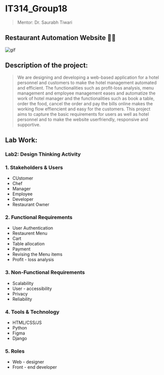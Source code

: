 # IT314_Group18
> Mentor: Dr. Saurabh Tiwari

##  Restaurant Automation Website 👨‍🍳
![gif](https://media.giphy.com/media/13LlAxmDwAkopO/giphy.gif)

## Description of the project:
> We are designing and developing a web-based application for a hotel personnel and customers to make the hotel management automated and efficient. The functionalities such as profit-loss analysis, menu management and employee management eases and automatize the work of hotel manager and the functionalities such as book a table, order the food, cancel the order and pay the bills online makes the working flow effiencient and easy for the customers. This project aims to capture the basic requirements for users as well as hotel personnel and to make the website userfriendly, responsive and supportive. 

## Lab Work:

### Lab2: Design Thinking Activity

### 1. Stakeholders & Users
* CUstomer
* Chef
* Manager
* Employee
* Developer
* Restaurant Owner

 ### 2. Functional Requirements
 * User Authentication
 * Restaurent Menu
 * Cart
 * Table allocation
 * Payment
 * Revising the Menu items
 * Profit - loss analysis

 ### 3. Non-Functional Requirements
 * Scalability
 * User - accessibility
 * Privacy
 * Reliability

### 4. Tools & Technology
* HTML/CSS/JS
* Python
* Figma
* Django

### 5. Roles
* Web - designer
* Front - end developer

